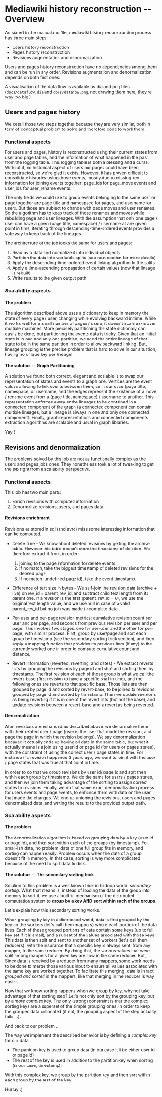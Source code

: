 # Mediawiki history reconstruction -- Overview

As stated in the manual.md file, mediawiki history reconstruction
process has three main steps:
* Users history reconstruction
* Pages history reconstruction
* Revisions augmentation and denormalization

Users and pages history reconstruction have no dependencies
among them and can be run in any order. Revisions
augmentation and denormalization depends on both first ones.

A visualisation of the data flow is available as dia and png files
(`docs/dataflow.dia` and `docs/datafow.png`, not drawing them here,
they're way too big!)


## Users and pages history

We detail those two steps together because they are very similar,
both in term of conceptual problem to solve and therefore code to
work them.


### Functional aspects

For users and pages, history is reconstructed using their current states
from user and page tables, and the information of what happened in the past
from the logging table. This logging table is both a blessing and a curse.
Without it, no historical aspect of users nor pages could have been
reconstructed, so we're glad it exists. However, it has proven difficult
to consolidate histories using those events, mostly due to missing key information
for joining events together: page_ids for page_move events and user_ids for
user_rename events.

The only fields we could use to group events belonging to the same user or page
together are page title and namespace for pages, and username for users. But those
are subject to change with page moves and user renames. So the algorithm has to
keep track of those renames and moves while rebuilding page and user lineages.
With the assumption that only one page / user can have a given
(page title, namespace) / username at any given point in time, iterating through
descending-time-ordered events provides a safe way to keep track of the lineages.

The architecture of the job looks the same for users and pages:
1. Read avro data and normalize it into individual objects
2. Partition the data into workable splits (see next section for more details)
3. Apply the descending-time-ordered event linking algorithm to the splits
4. Apply a time-ascending propagation of certain values (now that lineage is rebuilt)
5. Write results to the given output path


### Scalability aspects

#### The problem

The algorithm described above uses a dictionary to keep in memory the state of every
page / user, changing while evolving backward in time. While it works well for a small
number of pages / users, it doesn't scale as-is over multiple machines.
More precisely partitioning the state dictionary can easily be done, but partitioning
the events data is tricky. Given that an initial state is in one and only one partition,
we need the entire lineage of that state to be in the same partition in order to allow
backward linking. But, lineage grouping *is* the precise problem that is hard to solve
in our situation, having no unique key per lineage!

#### The solution -- Graph Partitioning

A solution we found both correct, elegant and scalable is to swap our representation of states
and events to a graph one. Vertices are the event values allowing to link events between them, so in
our case (page title, namespace) or username, and the edges represent the existence of a move /
rename event from a (page title, namespace) / username to another. This representation enforces
every entire lineages to be contained in a
[connected component](https://en.wikipedia.org/wiki/Connected_component_(graph_theory))
of the graph (a connected component can contain multiple lineages, but a lineage is always
in one and only one connected component). Finally, graph representations and connected
components extraction algorithms are scalable and usual in graph libraries.

Yay !


## Revisions and denormalization

The problems solved by this job are not as functionally complex as the users and pages jobs ones.
They nonetheless took a lot of tweaking to get the job right from a scalability perspective.


### Functional aspects

This job has two main parts:
1. Enrich revisions with computed information
2. Denormalize revisions, users, and pages data

#### Revisions enrichment

Revisions as stored in sql (and avro) miss some interesting information that can be computed.

* Delete time - We know about deleted revisions by getting the archive table. However this table
doesn't store the timestamp of deletion. We therefore extract it from, in order:
  1. joining to the page information for delete events
  2. If no match, take the biggest timestamp of deleted revisions for the deleted page
  3. If no match (undefined page id), take the event timestamp.


* Difference of text size in bytes - We self-join the revision data (archive + live)
 on rev_id = parent_rev_id, and subtract child text length from its parent one. If a revision
 is the first (parent_rev_id = 0), we use the original text length value, and we use null in case
 of a valid parent_rev_id but no join was made (incomplete data).

* Per-user and per-page revision metrics: cumulative revision count per user and per page,
 and seconds from previous revision per user and per page. This involves two stages, one for
 per-user and the other for per-page, with similar process. First, group by user/page and sort
 each group by timestamp (see the secondary sorting trick section), and then apply a mapping
 function that provides its previous item (if any) to the currently worked one in order to
 compute cumulative count and distance.

* Revert information (reverted, reverting, and dates) - We extract reverts lists by grouping the revisions
 by page id and sha1 and sorting them by timestamp. The first revision of each of those group is
 what we call the revert-base (first revision to have a specific sha1 in time), and the following ones
 are reverts to that specific base. Those lists are then grouped by page id and sorted by revert-base,
 to be joined to revisions grouped by page id and sorted by timestamp. Then we update revisions as being
 reverting if it is in one of the revert lists (but not the base), and update revisions between a
 revert-base and a revert as being reverted.

#### Denormalization

After revisions are enhanced as described above, we denormalize them with their related user / page
(user is the user that made the revision, and page the page in which the revision belongs).
We say denormalization because it actually ends up having all data in the same table, but what
it actually means is a join using user id or page id (for users or pages states), with the constraint
of using the correct user / page states in time. For instance if a revision happened 3 years ago, we want
to join it with the user / page states that was true at that point in time.

In order to do that we group revisions by user id/ page id and sort then within each group by timestamp.
We do the same for users / pages states, and then we join them taking advantage of the sorting to assign
correct states to revisions. Finally, we do that same exact denormalization process for users events and
page events, to enhance them with data on the user that made the changes. We end up unioning the revisions,
users and pages denormalized data, and writing the results to the provided output path.


### Scalability aspects

#### The problem

The denormalization algorithm is based on grouping data by a key (user id or page id), and then sort
within each of the groups (by timestamp). For small-ish data, no problem: data of one full group fits
in memory, and sorting can happen easily. Problem occurs when the data of a group doesn't fit in memory.
In that case, sorting is way more complicated because of the need to spill data to disk.

#### The solution -- The secondary sorting trick

Solution to this problem is a well known trick in hadoop world: *secondary sorting*. What that means is,
instead of loading the data of the group into memory to sort it, we use a built-in mechanism of the
distributed computation system to **group by a key AND sort within each of the groups**.


Let's explain how this secondary sorting works.

When grouping by key in a distributed world, data is first grouped by the key on the workers (let's call them mappers)
where each portion of the data lives. Each of these grouped portions of data contain some keys (up to full key set if
it is small), and a subset of the values associated with those keys. This data is then split and sent to another set
of workers (let's call them reducers), with the insurance that a specific key is always sent, from any mapper, to the
same reducer. By doing that, the various values that were split among mappers for a given key are now in the same reducer.
But, Since data is received by a reducer from many mappers, some work needs to be done to merge those various input to
ensure all values associated with the same key are worked together. To facilitate this merging, data is in fact *grouped
and sorted* in the mappers, like that merging in the reducer is way easier.

Now that we know sorting happens when we group by key, why not take advantage of that sorting step? Let's not
only sort by the grouping key, but by a *more complex* key. The only (strong) constraint is that the complex sorting
keys are a superset of the simple grouping ones, in order to keep the grouped data collocated (if not, the grouping
aspect of the step actually fails ...).


And back to our problem ...

The way we implement the described behavior is by defining a *complex key* for our data:
* The partition key is used to group data (in our case it'll be either user id or page id)
* The rest of the key is used in addition to the partition key when sorting (in our case, timestamp).

With this complex key, we group by the partition key and then sort within each group by the rest of the key.

Hurray :)
